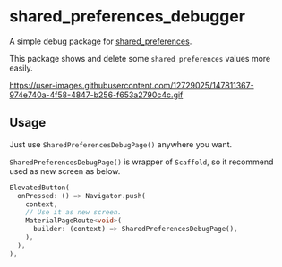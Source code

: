 # shared_preferences_debugger

A simple debug package for [shared_preferences](https://pub.dev/packages/shared_preferences).

This package shows and delete some `shared_preferences` values more easily.

https://user-images.githubusercontent.com/12729025/147811367-974e740a-4f58-4847-b256-f653a2790c4c.gif

## Usage

Just use `SharedPreferencesDebugPage()` anywhere you want.

`SharedPreferencesDebugPage()` is wrapper of `Scaffold`, so it recommend used as new screen as below.

```dart
ElevatedButton(
  onPressed: () => Navigator.push(
    context,
    // Use it as new screen.
    MaterialPageRoute<void>(
      builder: (context) => SharedPreferencesDebugPage(),
    ),
  ),
),
```
